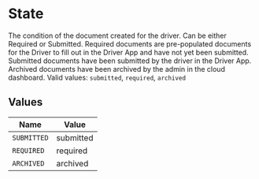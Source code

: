 # State

The condition of the document created for the driver. Can be either Required or Submitted. Required documents are pre-populated documents for the Driver to fill out in the Driver App and have not yet been submitted. Submitted documents have been submitted by the driver in the Driver App. Archived documents have been archived by the admin in the cloud dashboard.  Valid values: `submitted`, `required`, `archived`


## Values

| Name        | Value       |
| ----------- | ----------- |
| `SUBMITTED` | submitted   |
| `REQUIRED`  | required    |
| `ARCHIVED`  | archived    |